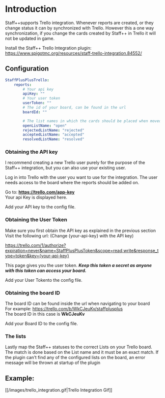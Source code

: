# Introduction

Staff++supports Trello integration. Whenever reports are created, or they change status it can by synchronized with Trello.
However this a one way synchronization, if you change the cards created by Staff++ in Trello it will not be updated in game.

Install the Staff++ Trello Integration plugin: https://www.spigotmc.org/resources/staff-trello-integration.84552/

## Configuration
```yaml
StaffPlusPlusTrello:
    reports:
        # Your api key
        apiKey: ""
        # Your user token
        userToken: ""
        # The id of your board, can be found in the url
        boardId: ""

        # The list names in which the cards should be placed when moved to this status
        openListName: "open"
        rejectedListName: "rejected"
        acceptedListName: "accepted"
        resolvedListName: "resolved"
```

### Obtaining the API key
I recommend creating a new Trello user purely for the purpose of the Staff++ integration, but you can also use your existing user.

Log in into Trello with the user you want to use for the integration. The user needs access to the board where the reports should be added on.

Go to: **https://trello.com/app-key** <br />
Your api Key is displayed here.

Add your API key to the config file.

### Obtaining the User Token
Make sure you first obtain the API key as explained in the previous section<br />
Visit the following url: (Change {your-api-key} with the API key)

https://trello.com/1/authorize?expiration=never&name=StaffPlusPlusToken&scope=read,write&response_type=token&key={your-api-key}

This page gives you the user token. _**Keep this token a secret as anyone with this token can access your board.**_

Add your User Tokento the config file.

### Obtaining the board ID
The board ID can be found inside the url when navigating to your board<br />
For example: https://trello.com/b/WkCJeuKv/staffplusplus<br />
The board ID in this case is **WkCJeuKv**

Add your Board ID to the config file.

### The lists
Lastly map the Staff++ statuses to the correct Lists on your Trello board. The match is done based on the List name and it must be an exact match.
If the plugin can't find any of the configured lists on the board, an error message will be thrown at startup of the plugin


## Example:

[[/images/trello_integration.gif|Trello Integration Gif]]